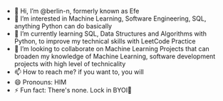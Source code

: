 - 👋 Hi, I’m @berlin-n, formerly known as Efe
- 👀 I’m interested in Machine Learning, Software Engineering, SQL, anything Python can do basically
- 🌱 I’m currently learning SQL, Data Structures and Algorithms with Python, to improve my technical skills with LeetCode Practice
- 💞️ I’m looking to collaborate on Machine Learning Projects that can broaden my knowledge of Machine Learning, software development projects with high level of technicality
- 📫 How to reach me? if you want to, you will
- 😄 Pronouns: HIM
- ⚡ Fun fact: There's none. Lock in BYOI💪
